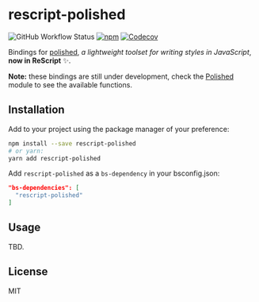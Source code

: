 # rescript-polished

![GitHub Workflow Status](https://img.shields.io/github/workflow/status/brnrdog/rescript-polished/Release?style=flat-square)
[![npm](https://img.shields.io/npm/v/rescript-polished?style=flat-square)](https://www.npmjs.com/package/rescript-polished)
[![Codecov](https://img.shields.io/codecov/c/github/brnrdog/rescript-polished?style=flat-square)](https://codecov.io/gh/brnrdog/rescript-polished)

Bindings for [polished](https://polished.js.org/), _a lightweight toolset for writing styles in JavaScript_, __now in ReScript__ ✨.

**Note:** these bindings are still under development, check the [Polished](https://github.com/brnrdog/rescript-polished/blob/master/src/Polished.res) module to see the available functions.

## Installation

Add to your project using the package manager of your preference:

```bash
npm install --save rescript-polished
# or yarn:
yarn add rescript-polished
```

Add `rescript-polished` as a `bs-dependency` in your bsconfig.json:

```json
"bs-dependencies": [
  "rescript-polished"
]
```


## Usage

TBD.

## License

MIT
